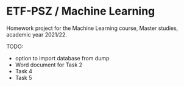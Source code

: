 # ETF-PSZ / Machine Learning

Homework project for the Machine Learning course, Master studies, academic year 2021/22.

TODO:
- option to import database from dump
- Word document for Task 2
- Task 4
- Task 5
